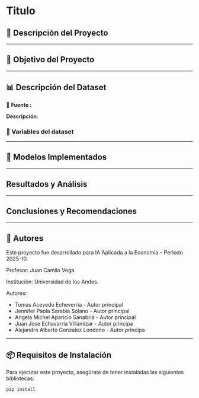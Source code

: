 # Titulo

## 📌 Descripción del Proyecto



---

## 🎯 Objetivo del Proyecto



---

## 📊 Descripción del Dataset

🔗 **Fuente :**  


**Descripción**:
 
### 📌 Variables del dataset

---

## 🚀 Modelos Implementados



---

## Resultados y Análisis

---

## Conclusiones y Recomendaciones


---

## 👥 Autores

Este proyecto fue desarrollado para IA Aplicada a la Economía – Período 2025-10.

Profesor: Juan Camilo Vega.

Institución: Universidad de los Andes.

Autores:

- Tomas Acevedo Echeverria - Autor principal
- Jennifer Paola Sarabia Solano - Autor principal
- Angela Michel Aparicio Sanabria - Autor principal
- Juan Jose Echavarria Villamizar - Autor principa
- Alejandro Alberto Gonzalez Londono - Autor principa

---

## 📦 Requisitos de Instalación

Para ejecutar este proyecto, asegúrate de tener instaladas las siguientes bibliotecas:

```bash
pip install 


